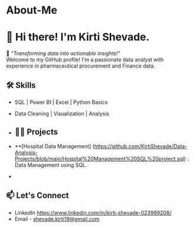 # About-Me

# 👋 Hi there! I'm Kirti Shevade.

🎯 *"Transforming data into actionable insights!"*  
Welcome to my GitHub profile! I'm a passionate data analyst with experience in pharmaceutical procurement and Finance data.


## 🛠️ Skills
- SQL | Power BI | Excel | Python Basics 
- Data Cleaning | Visualization | Analysis

- ## 👩‍💻 Projects
- **[Hospital Data Management] (https://github.com/KirtiShevade/Data-Analysis-Projects/blob/main/Hospital%20Management%20SQL%20project.sql) : Data Management using SQL.
- 


## 📫 Let's Connect
- LinkedIn  https://www.linkedin.com/in/kirti-shevade-023989208/
- Email -   shevade.kirti19@gmail.com

